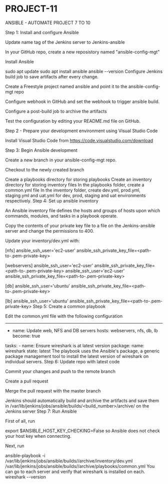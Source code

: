 # PROJECT-11
ANSIBLE - AUTOMATE PROJECT 7 TO 10


Step 1: Install and configure Ansible

Update name tag of the Jenkins server to Jenkins-ansible

In your GitHub repo, create a new reposistory named "ansible-config-mgt"

Install Ansible

sudo apt update
sudo apt install ansible
ansible --version
Configure Jenkins build job to save artifacts after every change.

Create a Freestyle project named ansible and point it to the ansible-config-mgt repo

Configure webhook in GitHub and set the webhook to trigger ansible build.

Configure a post-build job to archive the artifacts

Test the configuration by editing your README.md file on GitHub. 

Step 2 - Prepare your development environment using Visual Studio Code

Install Visual Studio Code from https://code.visualstudio.com/download

Step 3: Begin Ansible development

Create a new branch in your ansible-config-mgt repo.

Checkout to the newly created branch

Create a playbooks directory for storing playbooks
Create an inventory directory for storing inventory files
In the playbooks folder, create a common.yml file
In the inventory folder, create dev.yml, prod.yml, staging.yml and uat.yml for dev, prod, staging and uat environments respectively. 
Step 4: Set up ansible inventory

An Ansible inventory file defines the hosts and groups of hosts upon which commands, modules, and tasks in a playbook operate.

Copy the contents of your private key file to a file on the Jenkins-ansible server and change the permissions to 400.

Update your inventory/dev.yml with:

  [nfs]
  <NFS-Server-Private-IP-Address> ansible_ssh_user='ec2-user' ansible_ssh_private_key_file=<path-to-.pem-private-key>

  [webservers]
  <Web-Server1-Private-IP-Address> ansible_ssh_user='ec2-user' ansible_ssh_private_key_file=<path-to-.pem-private-key>
  <Web-Server2-Private-IP-Address> ansible_ssh_user='ec2-user' ansible_ssh_private_key_file=<path-to-.pem-private-key>

  [db]
  <Db-Private-IP-Address> ansible_ssh_user='ubuntu' ansible_ssh_private_key_file=<path-to-.pem-private-key>

  [lb]
  <lb-Private-IP-Address> ansible_ssh_user='ubuntu' ansible_ssh_private_key_file=<path-to-.pem-private-key>
Step 5: Create a common playbook

Edit the common.yml file with the following configuration

---
- name: Update web, NFS and DB servers
hosts: webservers, nfs, db, lb
become: true

tasks:
    - name: Ensure wireshark is at latest version
      package:
        name: wireshark
        state: latest
The playbook uses the Ansible's package, a generic package management tool to install the latest version of wireshark on individual servers.
Step 6: Update repo with latest code

Commit your changes and push to the remote branch

Create a pull request

Merge the pull request with the master branch

Jenkins should automatically build and archive the artifacts and save them in /var/lib/jenkins/jobs/ansible/builds/<build_number>/archive/ on the Jenkins server
Step 7: Run Ansible

First of all, run

export $ANSIBLE_HOST_KEY_CHECKING=False
so Ansible does not check your host key when connecting.

Next, run

ansible-playbook -i /var/lib/jenkins/jobs/ansible/builds/<build-number>/archive/inventory/dev.yml /var/lib/jenkins/jobs/ansible/builds/<build-number>/archive/playbooks/common.yml
You can go to each server and verify that wireshark is installed on each.
wireshark --version
